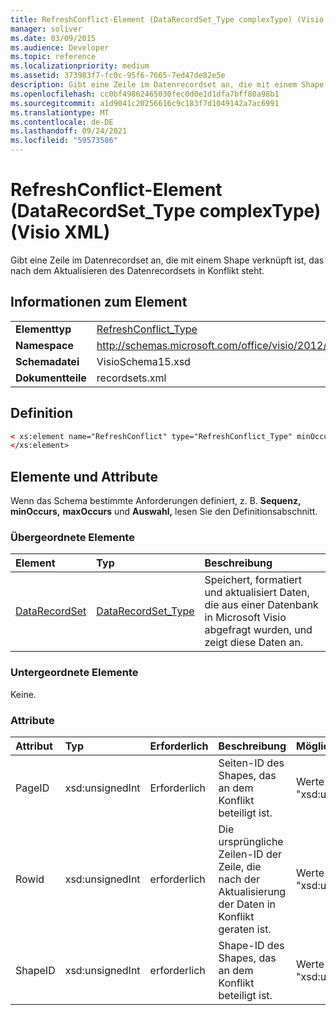 ```yaml
---
title: RefreshConflict-Element (DataRecordSet_Type complexType) (Visio XML)
manager: soliver
ms.date: 03/09/2015
ms.audience: Developer
ms.topic: reference
ms.localizationpriority: medium
ms.assetid: 373983f7-fc0c-95f6-7665-7ed47de82e5e
description: Gibt eine Zeile im Datenrecordset an, die mit einem Shape verknüpft ist, das nach dem Aktualisieren des Datenrecordsets in Konflikt steht.
ms.openlocfilehash: cc0bf49862465030fec0d0e1d1dfa7bff80a98b1
ms.sourcegitcommit: a1d9041c20256616c9c183f7d1049142a7ac6991
ms.translationtype: MT
ms.contentlocale: de-DE
ms.lasthandoff: 09/24/2021
ms.locfileid: "59573586"
---
```

# <a name="refreshconflict-element-datarecordset_type-complextype-visio-xml"></a>RefreshConflict-Element (DataRecordSet_Type complexType) (Visio XML)

Gibt eine Zeile im Datenrecordset an, die mit einem Shape verknüpft ist, das nach dem Aktualisieren des Datenrecordsets in Konflikt steht.
  
## <a name="element-information"></a>Informationen zum Element

|||
|:-----|:-----|
|**Elementtyp** <br/> |[RefreshConflict_Type](refreshconflict_type-complextypevisio-xml.md) <br/> |
|**Namespace** <br/> |http://schemas.microsoft.com/office/visio/2012/main  <br/> |
|**Schemadatei** <br/> |VisioSchema15.xsd  <br/> |
|**Dokumentteile** <br/> |recordsets.xml  <br/> |
   
## <a name="definition"></a>Definition

```XML
< xs:element name="RefreshConflict" type="RefreshConflict_Type" minOccurs="0" maxOccurs="unbounded" >
</xs:element>
```

## <a name="elements-and-attributes"></a>Elemente und Attribute

Wenn das Schema bestimmte Anforderungen definiert, z. B. **Sequenz,** **minOccurs,** **maxOccurs** und **Auswahl,** lesen Sie den Definitionsabschnitt. 
  
### <a name="parent-elements"></a>Übergeordnete Elemente

|**Element**|**Typ**|**Beschreibung**|
|:-----|:-----|:-----|
|[DataRecordSet](datarecordset-element-datarecordsets_type-complextypevisio-xml.md) <br/> |[DataRecordSet_Type](datarecordset_type-complextypevisio-xml.md) <br/> |Speichert, formatiert und aktualisiert Daten, die aus einer Datenbank in Microsoft Visio abgefragt wurden, und zeigt diese Daten an.  <br/> |
   
### <a name="child-elements"></a>Untergeordnete Elemente

Keine.
  
### <a name="attributes"></a>Attribute

|**Attribut**|**Typ**|**Erforderlich**|**Beschreibung**|**Mögliche Werte**|
|:-----|:-----|:-----|:-----|:-----|
|PageID  <br/> |xsd:unsignedInt  <br/> |Erforderlich  <br/> |Seiten-ID des Shapes, das an dem Konflikt beteiligt ist.  <br/> |Werte des Typs "xsd:unsignedInt".  <br/> |
|Rowid  <br/> |xsd:unsignedInt  <br/> |erforderlich  <br/> |Die ursprüngliche Zeilen-ID der Zeile, die nach der Aktualisierung der Daten in Konflikt geraten ist.  <br/> |Werte des Typs "xsd:unsignedInt".  <br/> |
|ShapeID  <br/> |xsd:unsignedInt  <br/> |erforderlich  <br/> |Shape-ID des Shapes, das an dem Konflikt beteiligt ist.  <br/> |Werte des Typs "xsd:unsignedInt".  <br/> |
   

